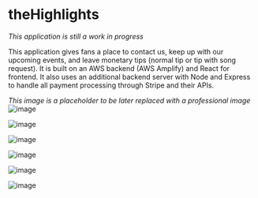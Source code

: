 # theHighlights

*This application is still a work in progress*

This application gives fans a place to contact us, keep up with our upcoming events, and leave monetary tips (normal tip or tip with song request).
It is built on an AWS backend (AWS Amplify) and React for frontend. It also uses an additional backend server with Node and Express to handle all payment processing through Stripe and their APIs.

*This image is a placeholder to be later replaced with a professional image*
![image](https://github.com/user-attachments/assets/a205c711-dd28-4263-bfec-d438f817de6e)

![image](https://github.com/user-attachments/assets/f4fb5ae7-9dd1-45d8-b33a-eab886d862d6)

![image](https://github.com/user-attachments/assets/de0833d2-14f6-460d-91e4-080c86289ea1)

![image](https://github.com/user-attachments/assets/fe9e5279-d388-49e0-85ae-7d1a5bcf6b4a)

![image](https://github.com/user-attachments/assets/8f13b34f-d1b2-4350-ae0f-12c04ed3cb8b)

![image](https://github.com/user-attachments/assets/9d190db6-150c-451a-9377-827ef1db52d8)
